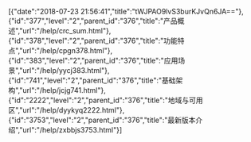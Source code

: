 [{"date":"2018-07-23 21:56:41","title":"tWJPAO9lvS3burKJvQn6JA=="},{"id":"377","level":"2","parent_id":"376","title":"产品概述","url":"/help/crc_sum.html"},{"id":"378","level":"2","parent_id":"376","title":"功能特点","url":"/help/cpgn378.html"},{"id":"383","level":"2","parent_id":"376","title":"应用场景","url":"/help/yycj383.html"},{"id":"741","level":"2","parent_id":"376","title":"基础架构","url":"/help/jcjg741.html"},{"id":"2222","level":"2","parent_id":"376","title":"地域与可用区","url":"/help/dyykyq2222.html"},{"id":"3753","level":"2","parent_id":"376","title":"最新版本介绍","url":"/help/zxbbjs3753.html"}]